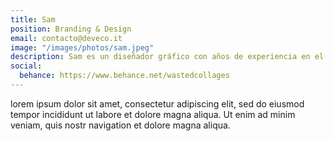 ```yaml
---
title: Sam 
position: Branding & Design
email: contacto@deveco.it
image: "/images/photos/sam.jpeg"
description: Sam es un diseñador gráfico con años de experiencia en el sector. Especializado en diseño gráfico, diseño web y diseño de marca.
social:
  behance: https://www.behance.net/wastedcollages
---
```


lorem ipsum dolor sit amet, consectetur adipiscing elit, sed do eiusmod tempor incididunt ut labore et dolore magna aliqua. Ut enim ad minim veniam, quis nostr navigation et dolore magna aliqua.
